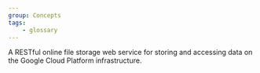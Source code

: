 ```yaml
---
group: Concepts
tags:
    - glossary
---
```

A RESTful online file storage web service for storing and accessing data on the Google Cloud Platform infrastructure.